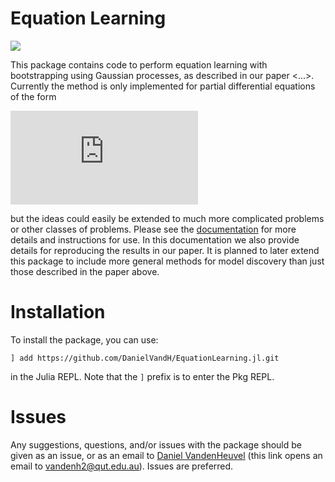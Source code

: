 # Equation Learning

[![](https://img.shields.io/badge/docs-dev-blue.svg)](https://danielvandh.github.io/EquationLearning.jl/dev/home.html) 

This package contains code to perform equation learning with bootstrapping using Gaussian processes, as described in our paper <...>. Currently the method is only implemented for partial differential equations of the form

![equation](http://latex.codecogs.com/svg.latex?%5Cfrac%7B%5Cpartial%20u%7D%7B%5Cpartial%20t%7D%20=%20T(t;%20%5Cboldsymbol%7B%5Calpha%7D)%20%5Cleft%5B%5Cfrac%7B%5Cpartial%7D%7B%5Cpartial%20x%7D%5Cleft(D(u;%20%5Cboldsymbol%7B%5Cbeta%7D)%5Cfrac%7B%5Cpartial%20u%7D%7B%5Cpartial%20x%7D%5Cright)%20&plus;%20R(u;%20%5Cboldsymbol%7B%5Cgamma%7D)%5Cright%5D,)

but the ideas could easily be extended to much more complicated problems or other classes of problems. Please see the [documentation](https://danielvandh.github.io/EquationLearning.jl/dev/home.html) for more details and instructions for use. In this documentation we also provide details for reproducing the results in our paper. It is planned to later extend this package to include more general methods for model discovery than just those described in the paper above.

# Installation 

To install the package, you can use:
```
] add https://github.com/DanielVandH/EquationLearning.jl.git
```
in the Julia REPL. Note that the `]` prefix is to enter the Pkg REPL.

# Issues 

Any suggestions, questions, and/or issues with the package should be given as an issue, or as an email to [Daniel VandenHeuvel](mailto:vandenh2@qut.edu.au?subject=GP%20Equation%20Learning&body=Dear%20Daniel,) (this link opens an email to vandenh2@qut.edu.au). Issues are preferred.
